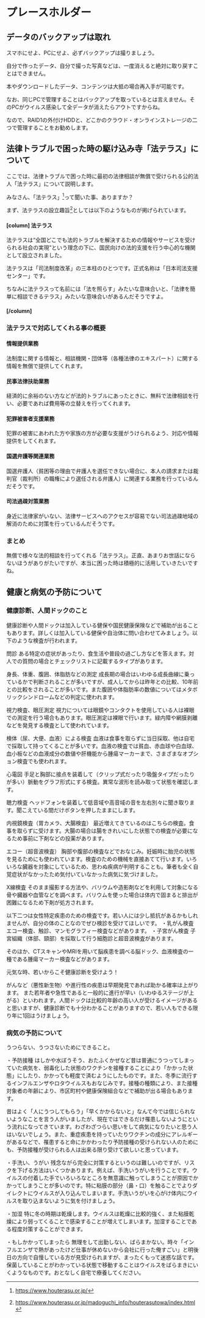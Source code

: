 # プレースホルダー

## データのバックアップは取れ
スマホにせよ、PCにせよ、必ずバックアップは撮りましょう。

自分で作ったデータ、自分で撮った写真などは、一度消えると絶対に取り戻すことはできません。

本やダウンロードしたデータ、コンテンツは大抵の場合再入手が可能です。

なお、同じPCで管理することはバックアップを取っているとは言えません。そのPCがウイルス感染して全データが消えたらアウトですからね。

なので、RAID1の外付けHDDと、どこかのクラウド・オンラインストレージの二つで管理することをお勧めします。

## 法律トラブルで困った時の駆け込み寺「法テラス」について
ここでは、法律トラブルで困った時に最初の法律相談が無償で受けられる公的法人「法テラス」について説明します。

みなさん、「法テラス」[^houterasu]って聞いた事、ありますか？

[^houterasu]: https://www.houterasu.or.jp/

まず、法テラスの設立趣旨[^2]としては以下のようなものが掲げられています。
[^2]: https://www.houterasu.or.jp/madoguchi_info/houterasutowa/index.html

#### [column] 法テラス
法テラスは“全国どこでも法的トラブルを解決するための情報やサービスを受けられる社会の実現”という理念の下に、国民向けの法的支援を行う中心的な機関として設立されました。

法テラスは「司法制度改革」の三本柱のひとつです。正式名称は「日本司法支援センター」です。

ちなみに法テラスって名前には「法を照らす」みたいな意味合いと、「法律を簡単に相談できるテラス」みたいな意味合いがあるんだそうですよ。

#### [/column]


### 法テラスで対応してくれる事の概要

#### 情報提供業務

法制度に関する情報と、相談機関・団体等（各種法律のエキスパート）に関する情報を無償で提供してくれます。

#### 民事法律扶助業務
経済的に余裕のない方などが法的トラブルにあったときに、無料で法律相談を行い、必要であれば費用等の立替えを行ってくれます。

#### 犯罪被害者支援業務

犯罪の被害にあわれた方や家族の方が必要な支援がうけられるよう、対応や情報提供をしてくれます。

#### 国選弁護等関連業務

国選弁護人（貧困等の理由で弁護人を選任できない場合に、本人の請求または裁判官（裁判所）の職権により選任される弁護人）に関連する業務を行っているんだそうです。

#### 司法過疎対策業務
身近に法律家がいない、法律サービスへのアクセスが容易でない司法過疎地域の解消のために対策を行っているんだそうです。

### まとめ

無償で様々な法的相談を行ってくれる「法テラス」。正直、あまりお世話にならないほうがありがたいですが、本当に困った時は積極的に活用していきたいですね。


## 健康と病気の予防について

### 健康診断、人間ドックのこと

健康診断や人間ドックは加入している健保や国民健康保険などで補助が出ることもあります。詳しくは加入している健保や自治体に問い合わせてみましょう。以下のような検査が行われます。

問診
ある特定の症状があったり、食生活や普段の過ごし方などを答えます。対人での質問の場合とチェックリストに記載するタイプがあります。

身長、体重、腹囲、体脂肪などの測定
成長期の場合はいわゆる成長曲線に乗っているかで判断されることが多いですが、成人してからは昨年との比較、10年前との比較をされることが多いです。また腹囲や体脂肪率の数値についてはメタボリックシンドロームなどの判定に使われます。

視力検査、眼圧測定
視力については眼鏡やコンタクトを使用している人は裸眼での測定を行う場合もあります。眼圧測定は裸眼で行います。緑内障や網膜剥離などを発見する検査として使われています。

検体（尿、大便、血液）による検査
血液は食事を取らずに当日採取、他は自宅で採取して持ってくることが多いです。血液の検査では貧血、赤血球や白血球、血小板などの血液成分の数値や肝機能から腫瘍マーカーまで、さまざまなオプション検査でも使われます。

心電図
手足と胸部に接点を装着して（クリップ式だったり吸盤タイプだったりが多い）脈動をグラフ形式にする検査。異常な波形を読み取って状態を確認します。

聴力検査
ヘッドフォンを装着して低音域や高音域の音を左右別々に聞き取ります。聞こえている間だけボタンを押したままにします。

内視鏡検査（胃カメラ、大腸検査）
最近増えてきているのはこちらの検査。食事を取らずに受けます。大腸の場合は腸をきれいにした状態での検査が必要になるため事前に下剤などの投薬があります。

エコー（超音波検査）
胸部や腹部の検査などでおなじみ。妊娠時に胎児の状態を見るためにも使われています。検査のための機械を直接あてて行います。いろいろな臓器を対象にしているため、思わぬ疾病が判明することも。筆者も全く自覚症状がなかったため気付いていなかった病気に気づけました。

X線検査
そのまま撮影する方法や、バリウムや造影剤などを利用して対象になる骨や臓器や血管などを調べます。バリウムを使った場合は体内で固まると排出が困難になるため下剤が処方されます。

以下二つは女性特定疾患のための検査です。若い人には少し抵抗があるかもしれませんが、自分の体のことなのでぜひ検診を受けてほしいです。
・乳がん検査
エコー検査、触診、マンモグラフィー検査などがあります。
・子宮がん検査
子宮組織（体部、頸部）を採取して行う細胞診と超音波検査があります。

そのほか、CTスキャンやMRIを用いて脳疾患を調べる脳ドック、血液検査の一種である腫瘍マーカー検査などがあります。


元気な時、若いからこそ健康診断を受けよう！

がんなど（悪性新生物）や進行性の疾患は早期発見であれば助かる確率は上がります。
また若年者や急性であると一般的に進行が早い（いわゆるステージが上がる）といわれます。人間ドックは比較的年齢の高い人が受けるイメージがあると思いますが、健康診断でも十分わかることがありますので、若い人もできる限り年に1回はうけましょう。

### 病気の予防について

うつらない、うつさないためにできること。

・予防接種
はしかや水ぼうそう、おたふくかぜなど昔は普通にうつってしまっていた病気を、弱毒化した状態のワクチンを接種することにより「かかった状態」にしたり、かかっても軽度で済むようにしたものです。また、冬季に流行するインフルエンザやロタウイルスもおなじみです。接種の種類により、また接種対象者の年齢により、市区町村や健康保険組合などで補助が出る場合もあります。

昔はよく「人にうつしてもらう」「早くかからないと」なんて今では信じられないようなことを言う人がいましたが、現在ではできるだけ罹患しないようにという流れになってきています。わざわざつらい思いをして病気になりたいと思う人はいないでしょう。また、重症疾患を持っていたりワクチンの成分にアレルギーがあるなどで、罹患すると命にかかわったり予防接種の受けられない人のためにも、予防接種が受けられる人は出来る限り受けて欲しいと思っています。

・手洗い、うがい
残念ながら完全に対策するというのは難しいのですが、リスクを下げる方法はいくつかあります。例えば、手洗いうがいを行うことです。ウイルスの付着した手でいろいろなところを無意識に触ってしまうことが原因でかかってしまうことが多いのです。特に粘膜の部分（鼻・口）を触ることでよりダイレクトにウイルスが入り込んでしまいます。手洗いうがいを心がけ体内にウイルスを取り込まないように気を付けましょう。

・加湿
特に冬の時期は乾燥します。ウイルスは乾燥に比較的強く、また粘膜乾燥により弱ってくることで感染することが増えてしまいます。加湿することである程度対策することができます。

・もしかかってしまったら
無理をして出勤しない、ばらまかない。時々「インフルエンザで熱があったけど仕事が休めないから会社に行った俺すごい」と明後日の方向で自慢している方が見受けられますが、まったくもって迷惑な話です。保菌していることがわかっている状態で移動することはウイルスをばらまきにいくようなものです。おとなしく自宅で療養してください。


<!--
とりあえずどこに入れるか迷ったらここに書いてくださいー

-->
